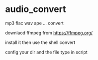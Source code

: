 # audio_convert
mp3 flac wav ape ... convert 



downlaod  ffmpeg from https://ffmpeg.org/ 

install it then use the shell convert

config your dir and the file type in script